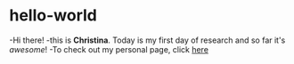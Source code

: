 # hello-world

-Hi there! 
  -this is **Christina**. Today is my first day of research and so far it's *awesome*!
-To check out my personal page, click [here](https://chchen123.github.io/hello-world/)
